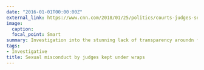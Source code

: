 ```yaml
---
date: "2016-01-01T00:00:00Z"
external_link: https://www.cnn.com/2018/01/25/politics/courts-judges-sexual-harassment/index.html
image:
  caption: 
  focal_point: Smart
summary: Investigation into the stunning lack of transparency aroundn federal judges' misconduct
tags:
- Investigative
title: Sexual misconduct by judges kept under wraps
---
```

